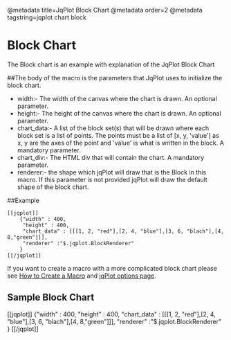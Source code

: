 @metadata title=JqPlot Block Chart
@metadata order=2
@metadata tagstring=jqplot chart block

[jqplot options]:http://www.jqplot.com/docs/files/jqPlotOptions-txt.html#jqPlot_Options
[createmacro]: #/alkiradocs/Macros_HOWTO


# Block Chart

The Block chart is an example with explanation of the JqPlot Block Chart


##The body of the macro is the parameters that JqPlot uses to initialize the block chart.

* width:- The width of the canvas where the chart is drawn. An optional parameter.  
* height:- The height of the canvas where the chart is drawn. An optional parameter.  
* chart_data:- A list of the block set(s) that will be drawn where each block set is a list of points. The points must be a list of [x, y, 'value'] as x, y are the axes of the point and 'value' is what is written in the block. 
  A mandatory parameter.  
* chart_div:- The HTML div that will contain the chart. A mandatory parameter.  
* renderer:- the shape which jqPlot will draw that is the Block in this macro. If this parameter is not provided jqPlot will draw the default shape of the block chart.


##Example

    [[jqplot]]
        {"width" : 400,
         "height" : 400,
         "chart_data" : [[[1, 2, "red"],[2, 4, "blue"],[3, 6, "blach"],[4, 8,"green"]]],
         "renderer" :"$.jqplot.BlockRenderer"
        }
    [[/jqplot]]

If you want to create a macro with a more complicated block chart please see [How to Create a Macro][createmacro] and [jqPlot options page][jqplot options].

  
## Sample Block Chart

[[jqplot]]
{"width" : 400,
 "height" : 400,
 "chart_data" : [[[1, 2, "red"],[2, 4, "blue"],[3, 6, "blach"],[4, 8,"green"]]],
 "renderer" :"$.jqplot.BlockRenderer"
}
[[/jqplot]]
